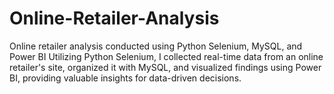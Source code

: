 # Online-Retailer-Analysis
Online retailer analysis conducted using Python Selenium, MySQL, and Power BI
Utilizing Python Selenium, I collected real-time data from an online retailer's site, organized it with MySQL, and visualized findings using Power BI, providing valuable insights for data-driven decisions.
